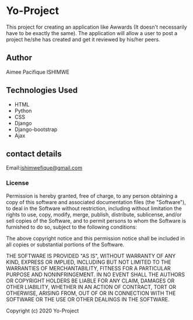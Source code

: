 # Yo-Project
This project for creating an application like Awwards (It doesn't necessarily have to be exactly the same). The application will allow a user to post a project he/she has created and get it reviewed by his/her peers. 
## Author
Aimee Pacifique ISHIMWE
## Technologies Used
 * HTML
 * Python
 * CSS
 * Django
 * Django-bootstrap
 * Ajax
 
## contact details
Email:ishimwefique@gmail.com

### License

Permission is hereby granted, free of charge, to any person obtaining a copy
of this software and associated documentation files (the "Software"), to deal
in the Software without restriction, including without limitation the rights
to use, copy, modify, merge, publish, distribute, sublicense, and/or sell
copies of the Software, and to permit persons to whom the Software is
furnished to do so, subject to the following conditions:

The above copyright notice and this permission notice shall be included in all
copies or substantial portions of the Software.

THE SOFTWARE IS PROVIDED "AS IS", WITHOUT WARRANTY OF ANY KIND, EXPRESS OR
IMPLIED, INCLUDING BUT NOT LIMITED TO THE WARRANTIES OF MERCHANTABILITY, 
FITNESS FOR A PARTICULAR PURPOSE AND NONINFRINGEMENT. IN NO EVENT SHALL THE
AUTHORS OR COPYRIGHT HOLDERS BE LIABLE FOR ANY CLAIM, DAMAGES OR OTHER
LIABILITY, WHETHER IN AN ACTION OF CONTRACT, TORT OR OTHERWISE, ARISING FROM, 
OUT OF OR IN CONNECTION WITH THE SOFTWARE OR THE USE OR OTHER DEALINGS IN THE
SOFTWARE.

Copyright (c) 2020 Yo-Project


